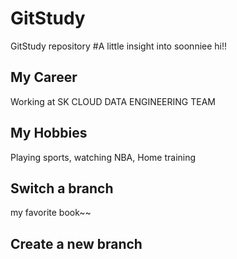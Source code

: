 # GitStudy
GitStudy repository
#A little insight into soonniee
hi!!

## My Career
Working at SK CLOUD DATA ENGINEERING TEAM

## My Hobbies
Playing sports, watching NBA, Home training

## Switch a branch
my favorite book~~
## Create a new branch
